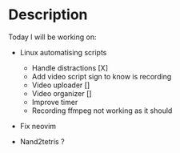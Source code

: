 # Description

Today I will be working on:

  - Linux automatising scripts

    - Handle distractions [X]
    - Add video script sign to know is recording
    - Video uploader []
    - Video organizer []
    - Improve timer
    - Recording ffmpeg not working as
      it should


  - Fix neovim

  - Nand2tetris ?

